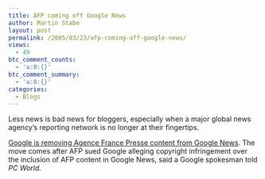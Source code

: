 ```yaml
---
title: AFP coming off Google News
author: Martin Stabe
layout: post
permalink: /2005/03/23/afp-coming-off-google-news/
views:
  - 49
btc_comment_counts:
  - 'a:0:{}'
btc_comment_summary:
  - 'a:0:{}'
categories:
  - Blogs
---
```

Less news is bad news for bloggers, especially when a major global news agency&#8217;s reporting network is no longer at their fingertips.

[Google is removing Agence France Presse content from Google News][1]. The move comes after AFP sued Google alleging copyright infringement over the inclusion of AFP content in Google News, said a Google spokesman told *PC World.*

 [1]: http://www.pcworld.com/news/article/0,aid,120125,00.asp